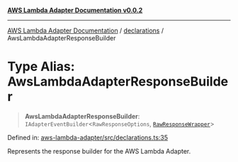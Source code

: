 [**AWS Lambda Adapter Documentation v0.0.2**](../../README.md)

***

[AWS Lambda Adapter Documentation](../../modules.md) / [declarations](../README.md) / AwsLambdaAdapterResponseBuilder

# Type Alias: AwsLambdaAdapterResponseBuilder

> **AwsLambdaAdapterResponseBuilder**: `IAdapterEventBuilder`\<`RawResponseOptions`, [`RawResponseWrapper`](../../RawResponseWrapper/classes/RawResponseWrapper.md)\>

Defined in: [aws-lambda-adapter/src/declarations.ts:35](https://github.com/stonemjs/aws-lambda-adapter/blob/40d2096417dfa656208c25f0f4a9d23bf5291928/src/declarations.ts#L35)

Represents the response builder for the AWS Lambda Adapter.

